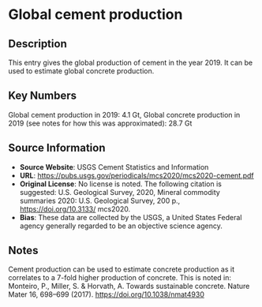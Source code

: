 
# Global cement production

## Description
This entry gives the global production of cement in the year 2019. It can be used to estimate global concrete production.

## Key Numbers
Global cement production in 2019: 4.1 Gt,
Global concrete production in 2019 (see notes for how this was approximated): 28.7 Gt

## Source Information
* **Source Website**: USGS Cement Statistics and Information
* **URL**:  https://pubs.usgs.gov/periodicals/mcs2020/mcs2020-cement.pdf
* **Original License**: No license is noted. The following citation is suggested: U.S. Geological Survey, 2020,  Mineral commodity summaries 2020: U.S. Geological Survey, 200 p., https://doi.org/10.3133/ mcs2020.
* **Bias**: These data are collected by the USGS, a United States Federal agency generally regarded to be an objective science agency.

## Notes
Cement production can be used to estimate concrete production as it correlates to a 7-fold higher production of concrete. This is noted in: Monteiro, P., Miller, S. & Horvath, A. Towards sustainable concrete. Nature Mater 16, 698–699 (2017). https://doi.org/10.1038/nmat4930
